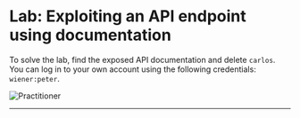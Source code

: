 # Lab: Exploiting an API endpoint using documentation

To solve the lab, find the exposed API documentation and delete `carlos`. You can log in to your own account using the following credentials: `wiener:peter`.

![Practitioner](https://img.shields.io/badge/level-Apprentice-green) 

---
